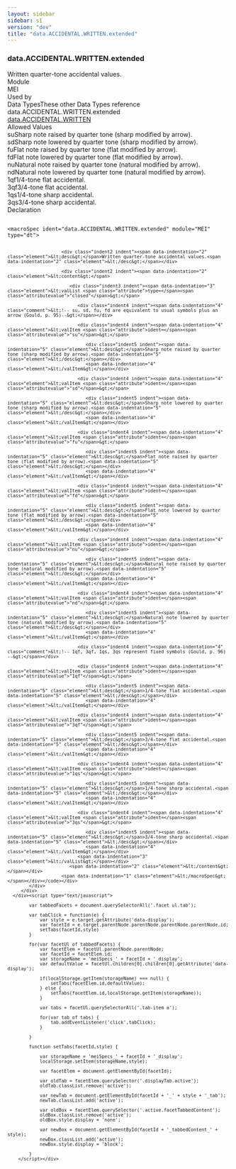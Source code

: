 ```yaml
---
layout: sidebar
sidebar: s1
version: "dev"
title: "data.ACCIDENTAL.WRITTEN.extended"
---
```

<div class="specPage">
   <div class="datatypeSpec">
      <h3 id="data.ACCIDENTAL.WRITTEN.extended">data.ACCIDENTAL.WRITTEN.extended</h3>
      <div class="specs">
         <div class="desc">Written quarter-tone accidental values.</div>
         <div class="facet module">
            <div class="label">Module</div>
            <div class="statement text">MEI</div>
         </div>
         <div class="facet usedBy" id="usedBy">
            <div class="label">Used by</div>
            <div class="statement list">
               <div class="classBox dtBox" title="Data Types">
                  <div class="classHeading"><label class="classLabel">Data Types</label><span class="classDesc">These other Data Types reference data.ACCIDENTAL.WRITTEN.extended</span></div>
                  <div class="classContent"><span class="ident datatype" data-ident="data.ACCIDENTAL.WRITTEN" data-module="MEI" title="Written accidental values."><a class="classLink" href="{{ site.baseurl }}/{{ page.version }}/data-types/data.accidental.written.html">data.ACCIDENTAL.WRITTEN</a></span></div>
               </div>
            </div>
         </div>
         <div class="facet allowedValues" id="allowedValues">
            <div class="label">Allowed Values</div>
            <div class="statement list">
               <div class="dataValueBox" id="su"><span class="dataValue ident">su</span><span class="dataValue desc">Sharp note raised by quarter tone (sharp modified by arrow).</span></div>
               <div class="dataValueBox" id="sd"><span class="dataValue ident">sd</span><span class="dataValue desc">Sharp note lowered by quarter tone (sharp modified by arrow).</span></div>
               <div class="dataValueBox" id="fu"><span class="dataValue ident">fu</span><span class="dataValue desc">Flat note raised by quarter tone (flat modified by arrow).</span></div>
               <div class="dataValueBox" id="fd"><span class="dataValue ident">fd</span><span class="dataValue desc">Flat note lowered by quarter tone (flat modified by arrow).</span></div>
               <div class="dataValueBox" id="nu"><span class="dataValue ident">nu</span><span class="dataValue desc">Natural note raised by quarter tone (natural modified by arrow).</span></div>
               <div class="dataValueBox" id="nd"><span class="dataValue ident">nd</span><span class="dataValue desc">Natural note lowered by quarter tone (natural modified by arrow).</span></div>
               <div class="dataValueBox" id="1qf"><span class="dataValue ident">1qf</span><span class="dataValue desc">1/4-tone flat accidental.</span></div>
               <div class="dataValueBox" id="3qf"><span class="dataValue ident">3qf</span><span class="dataValue desc">3/4-tone flat accidental.</span></div>
               <div class="dataValueBox" id="1qs"><span class="dataValue ident">1qs</span><span class="dataValue desc">1/4-tone sharp accidental.</span></div>
               <div class="dataValueBox" id="3qs"><span class="dataValue ident">3qs</span><span class="dataValue desc">3/4-tone sharp accidental.</span></div>
            </div>
         </div>
         <div class="facet declaration">
            <div class="label">Declaration</div>
            <div class="statement declaration">
               <div class="code" xml:space="preserve" data-lang="ODD"><code>
                     <div class="indent1 indent"><span data-indentation="1" class="element">&lt;macroSpec <span class="attribute">ident=</span><span class="attributevalue">"data.ACCIDENTAL.WRITTEN.extended"</span> <span class="attribute">module=</span><span class="attributevalue">"MEI"</span> <span class="attribute">type=</span><span class="attributevalue">"dt"</span>&gt;</span>
                        
                        <div class="indent2 indent"><span data-indentation="2" class="element">&lt;desc&gt;</span>Written quarter-tone accidental values.<span data-indentation="2" class="element">&lt;/desc&gt;</span></div>
                        
                        <div class="indent2 indent"><span data-indentation="2" class="element">&lt;content&gt;</span>
                           
                           <div class="indent3 indent"><span data-indentation="3" class="element">&lt;valList <span class="attribute">type=</span><span class="attributevalue">"closed"</span>&gt;</span>
                              
                              <div class="indent4 indent"><span data-indentation="4" class="comment">&lt;!-- su, sd, fu, fd are equivalent to usual symbols plus an arrow (Gould, p. 95)--&gt;</span></div>
                              
                              <div class="indent4 indent"><span data-indentation="4" class="element">&lt;valItem <span class="attribute">ident=</span><span class="attributevalue">"su"</span>&gt;</span>
                                 
                                 <div class="indent5 indent"><span data-indentation="5" class="element">&lt;desc&gt;</span>Sharp note raised by quarter tone (sharp modified by arrow).<span data-indentation="5" class="element">&lt;/desc&gt;</span></div>
                                 <span data-indentation="4" class="element">&lt;/valItem&gt;</span></div>
                              
                              <div class="indent4 indent"><span data-indentation="4" class="element">&lt;valItem <span class="attribute">ident=</span><span class="attributevalue">"sd"</span>&gt;</span>
                                 
                                 <div class="indent5 indent"><span data-indentation="5" class="element">&lt;desc&gt;</span>Sharp note lowered by quarter tone (sharp modified by arrow).<span data-indentation="5" class="element">&lt;/desc&gt;</span></div>
                                 <span data-indentation="4" class="element">&lt;/valItem&gt;</span></div>
                              
                              <div class="indent4 indent"><span data-indentation="4" class="element">&lt;valItem <span class="attribute">ident=</span><span class="attributevalue">"fu"</span>&gt;</span>
                                 
                                 <div class="indent5 indent"><span data-indentation="5" class="element">&lt;desc&gt;</span>Flat note raised by quarter tone (flat modified by arrow).<span data-indentation="5" class="element">&lt;/desc&gt;</span></div>
                                 <span data-indentation="4" class="element">&lt;/valItem&gt;</span></div>
                              
                              <div class="indent4 indent"><span data-indentation="4" class="element">&lt;valItem <span class="attribute">ident=</span><span class="attributevalue">"fd"</span>&gt;</span>
                                 
                                 <div class="indent5 indent"><span data-indentation="5" class="element">&lt;desc&gt;</span>Flat note lowered by quarter tone (flat modified by arrow).<span data-indentation="5" class="element">&lt;/desc&gt;</span></div>
                                 <span data-indentation="4" class="element">&lt;/valItem&gt;</span></div>
                              
                              <div class="indent4 indent"><span data-indentation="4" class="element">&lt;valItem <span class="attribute">ident=</span><span class="attributevalue">"nu"</span>&gt;</span>
                                 
                                 <div class="indent5 indent"><span data-indentation="5" class="element">&lt;desc&gt;</span>Natural note raised by quarter tone (natural modified by arrow).<span data-indentation="5" class="element">&lt;/desc&gt;</span></div>
                                 <span data-indentation="4" class="element">&lt;/valItem&gt;</span></div>
                              
                              <div class="indent4 indent"><span data-indentation="4" class="element">&lt;valItem <span class="attribute">ident=</span><span class="attributevalue">"nd"</span>&gt;</span>
                                 
                                 <div class="indent5 indent"><span data-indentation="5" class="element">&lt;desc&gt;</span>Natural note lowered by quarter tone (natural modified by arrow).<span data-indentation="5" class="element">&lt;/desc&gt;</span></div>
                                 <span data-indentation="4" class="element">&lt;/valItem&gt;</span></div>
                              
                              <div class="indent4 indent"><span data-indentation="4" class="comment">&lt;!-- 1qf, 3qf, 1qs, 3qs represent fixed symbols (Gould, p. 96) --&gt;</span></div>
                              
                              <div class="indent4 indent"><span data-indentation="4" class="element">&lt;valItem <span class="attribute">ident=</span><span class="attributevalue">"1qf"</span>&gt;</span>
                                 
                                 <div class="indent5 indent"><span data-indentation="5" class="element">&lt;desc&gt;</span>1/4-tone flat accidental.<span data-indentation="5" class="element">&lt;/desc&gt;</span></div>
                                 <span data-indentation="4" class="element">&lt;/valItem&gt;</span></div>
                              
                              <div class="indent4 indent"><span data-indentation="4" class="element">&lt;valItem <span class="attribute">ident=</span><span class="attributevalue">"3qf"</span>&gt;</span>
                                 
                                 <div class="indent5 indent"><span data-indentation="5" class="element">&lt;desc&gt;</span>3/4-tone flat accidental.<span data-indentation="5" class="element">&lt;/desc&gt;</span></div>
                                 <span data-indentation="4" class="element">&lt;/valItem&gt;</span></div>
                              
                              <div class="indent4 indent"><span data-indentation="4" class="element">&lt;valItem <span class="attribute">ident=</span><span class="attributevalue">"1qs"</span>&gt;</span>
                                 
                                 <div class="indent5 indent"><span data-indentation="5" class="element">&lt;desc&gt;</span>1/4-tone sharp accidental.<span data-indentation="5" class="element">&lt;/desc&gt;</span></div>
                                 <span data-indentation="4" class="element">&lt;/valItem&gt;</span></div>
                              
                              <div class="indent4 indent"><span data-indentation="4" class="element">&lt;valItem <span class="attribute">ident=</span><span class="attributevalue">"3qs"</span>&gt;</span>
                                 
                                 <div class="indent5 indent"><span data-indentation="5" class="element">&lt;desc&gt;</span>3/4-tone sharp accidental.<span data-indentation="5" class="element">&lt;/desc&gt;</span></div>
                                 <span data-indentation="4" class="element">&lt;/valItem&gt;</span></div>
                              <span data-indentation="3" class="element">&lt;/valList&gt;</span></div>
                           <span data-indentation="2" class="element">&lt;/content&gt;</span></div>
                        <span data-indentation="1" class="element">&lt;/macroSpec&gt;</span></div></code></div>
            </div>
         </div>
      </div><script type="text/javascript">
            
            var tabbedFacets = document.querySelectorAll('.facet ul.tab');
            
            var tabClick = function(e) {
                var style = e.target.getAttribute('data-display');
                var facetId = e.target.parentNode.parentNode.parentNode.parentNode.id;
                setTabs(facetId,style)
            }
            
            for(var facetUl of tabbedFacets) {
                var facetElem = facetUl.parentNode.parentNode;
                var facetId = facetElem.id;
                var storageName = 'meiSpecs_' + facetId + '_display';
                var defaultValue = facetUl.children[0].children[0].getAttribute('data-display');
                
                if(localStorage.getItem(storageName) === null) {
                    setTabs(facetElem.id,defaultValue);
                } else {
                    setTabs(facetElem.id,localStorage.getItem(storageName));
                }
                
                var tabs = facetUl.querySelectorAll('.tab-item a');
                
                for(var tab of tabs) {
                    tab.addEventListener('click',tabClick);
                }
                
            }
            
            function setTabs(facetId,style) {
                
                var storageName = 'meiSpecs_' + facetId + '_display';
                localStorage.setItem(storageName,style);
                
                var facetElem = document.getElementById(facetId);
                
                var oldTab = facetElem.querySelector('.displayTab.active');
                oldTab.classList.remove('active');
                
                var newTab = document.getElementById(facetId + '_' + style + '_tab');
                newTab.classList.add('active');
                
                var oldBox = facetElem.querySelector('.active.facetTabbedContent');
                oldBox.classList.remove('active');
                oldBox.style.display = 'none';
                
                var newBox = document.getElementById(facetId + '_tabbedContent_' + style);
                newBox.classList.add('active');
                newBox.style.display = 'block';
                
            }
        </script></div>
</div>